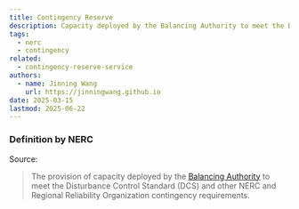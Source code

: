```yaml
---
title: Contingency Reserve
description: Capacity deployed by the Balancing Authority to meet the Disturbance Control Standard.
tags:
  - nerc
  - contingency
related:
  - contingency-reserve-service
authors:
  - name: Jinning Wang
    url: https://jinningwang.github.io
date: 2025-03-15
lastmod: 2025-06-22
---
```


### Definition by NERC

Source: <d-cite key="nerc2024glossary"></d-cite>

> The provision of capacity deployed by the [Balancing Authority](/wiki/balancing-authority) to meet the Disturbance Control Standard (DCS) and other NERC and Regional Reliability Organization contingency requirements.
